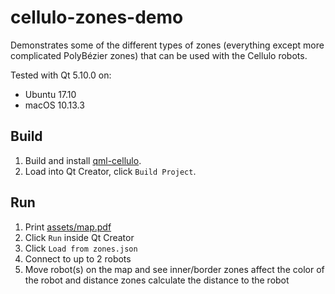 cellulo-zones-demo
==================

Demonstrates some of the different types of zones (everything except more complicated PolyBézier zones) that can be used with the Cellulo robots.

Tested with Qt 5.10.0 on:

  - Ubuntu 17.10
  - macOS 10.13.3

Build
-----

1. Build and install [qml-cellulo](../../).
1. Load into Qt Creator, click `Build Project`.

Run
---

1. Print [assets/map.pdf](assets/map.pdf)
1. Click `Run` inside Qt Creator
1. Click `Load from zones.json`
1. Connect to up to 2 robots
1. Move robot(s) on the map and see inner/border zones affect the color of the robot and distance zones calculate the distance to the robot
